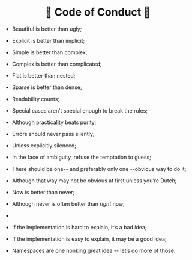 <h1 align="center">🌟 Code of Conduct 🌟</h1>

- Beautiful is better than ugly;

- Explicit is better than implicit;

- Simple is better than complex;

- Complex is better than complicated;

- Flat is better than nested;

- Sparse is better than dense;

- Readability counts;

- Special cases aren’t special enough to break the rules;

- Although practicality beats purity;

- Errors should never pass silently;

- Unless explicitly silenced;

- In the face of ambiguity, refuse the temptation to guess;

- There should be one-- and preferably only one --obvious way to do it;

- Although that way may not be obvious at first unless you’re Dutch;

- Now is better than never;

- Although never is often better than *right* now;
-
- If the implementation is hard to explain, it’s a bad idea;

- If the implementation is easy to explain, it may be a good idea;

- Namespaces are one honking great idea -- let’s do more of those.

